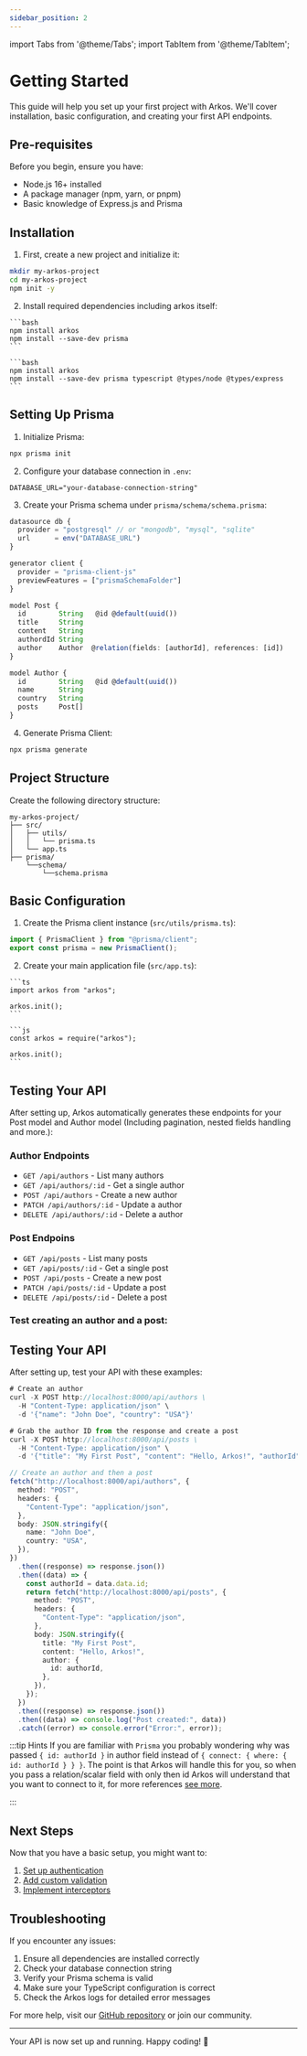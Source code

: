 ```yaml
---
sidebar_position: 2
---
```


import Tabs from '@theme/Tabs';
import TabItem from '@theme/TabItem';

# Getting Started

This guide will help you set up your first project with Arkos. We'll cover installation, basic configuration, and creating your first API endpoints.

## Pre-requisites

Before you begin, ensure you have:

- Node.js 16+ installed
- A package manager (npm, yarn, or pnpm)
- Basic knowledge of Express.js and Prisma

## Installation

1. First, create a new project and initialize it:

```bash
mkdir my-arkos-project
cd my-arkos-project
npm init -y
```

2. Install required dependencies including arkos itself:

<Tabs>
  <TabItem value="js" label="JavaScript" >

    ```bash
    npm install arkos
    npm install --save-dev prisma
    ```

  </TabItem>
  <TabItem value="ts" label="TypeScript" default>

    ```bash
    npm install arkos
    npm install --save-dev prisma typescript @types/node @types/express
    ```

  </TabItem>
</Tabs>

## Setting Up Prisma

1. Initialize Prisma:

```bash
npx prisma init
```

2. Configure your database connection in `.env`:

```env
DATABASE_URL="your-database-connection-string"
```

3. Create your Prisma schema under `prisma/schema/schema.prisma`:

```ts
datasource db {
  provider = "postgresql" // or "mongodb", "mysql", "sqlite"
  url      = env("DATABASE_URL")
}

generator client {
  provider = "prisma-client-js"
  previewFeatures = ["prismaSchemaFolder"]
}

model Post {
  id        String   @id @default(uuid())
  title     String
  content   String
  authordId String
  author    Author  @relation(fields: [authorId], references: [id])
}

model Author {
  id        String   @id @default(uuid())
  name      String
  country   String
  posts     Post[]
}
```

4. Generate Prisma Client:

```bash
npx prisma generate
```

## Project Structure

Create the following directory structure:

```
my-arkos-project/
├── src/
│   ├── utils/
│   │   └── prisma.ts
│   └── app.ts
├── prisma/
    └──schema/
        └──schema.prisma
```

## Basic Configuration

1. Create the Prisma client instance (`src/utils/prisma.ts`):

```typescript
import { PrismaClient } from "@prisma/client";
export const prisma = new PrismaClient();
```

2. Create your main application file (`src/app.ts`):

<Tabs>
  <TabItem value="ts" label="TypeScript" default>

    ```ts
    import arkos from "arkos";

    arkos.init();
    ```

  </TabItem>
  <TabItem value="js" label="JavaScript" >

    ```js
    const arkos = require("arkos");

    arkos.init();
    ```

  </TabItem>
</Tabs>

## Testing Your API

After setting up, Arkos automatically generates these endpoints for your Post model and Author model (Including pagination, nested fields handling and more.):

### Author Endpoints

- `GET /api/authors` - List many authors
- `GET /api/authors/:id` - Get a single author
- `POST /api/authors` - Create a new author
- `PATCH /api/authors/:id` - Update a author
- `DELETE /api/authors/:id` - Delete a author

### Post Endpoins

- `GET /api/posts` - List many posts
- `GET /api/posts/:id` - Get a single post
- `POST /api/posts` - Create a new post
- `PATCH /api/posts/:id` - Update a post
- `DELETE /api/posts/:id` - Delete a post

### Test creating an author and a post:

## Testing Your API

After setting up, test your API with these examples:

<Tabs>
  <TabItem value="bash" label="Curl" default>

```ts
# Create an author
curl -X POST http://localhost:8000/api/authors \
  -H "Content-Type: application/json" \
  -d '{"name": "John Doe", "country": "USA"}'

# Grab the author ID from the response and create a post
curl -X POST http://localhost:8000/api/posts \
  -H "Content-Type: application/json" \
  -d '{"title": "My First Post", "content": "Hello, Arkos!", "authorId": "author-id-from-response"}'
```

  </TabItem>
  <TabItem value="js" label="JavaScript & TypeScript">

```ts
// Create an author and then a post
fetch("http://localhost:8000/api/authors", {
  method: "POST",
  headers: {
    "Content-Type": "application/json",
  },
  body: JSON.stringify({
    name: "John Doe",
    country: "USA",
  }),
})
  .then((response) => response.json())
  .then((data) => {
    const authorId = data.data.id;
    return fetch("http://localhost:8000/api/posts", {
      method: "POST",
      headers: {
        "Content-Type": "application/json",
      },
      body: JSON.stringify({
        title: "My First Post",
        content: "Hello, Arkos!",
        author: {
          id: authorId,
        },
      }),
    });
  })
  .then((response) => response.json())
  .then((data) => console.log("Post created:", data))
  .catch((error) => console.error("Error:", error));
```

  </TabItem>
</Tabs>

:::tip Hints
If you are familiar with `Prisma` you probably wondering why was passed `{ id: authorId }` in author field instead of `{ connect: { where: { id: authorId } } }`. The point is that Arkos will handle this for you, so when you pass a relation/scalar field with only then id Arkos will understand that you want to connect to it, for more references [see more](/docs/advanced-guide/handling-relation-fields-in-prisma-body-requests).

:::

## Next Steps

Now that you have a basic setup, you might want to:

1. [Set up authentication](/docs/core-concepts/built-in-authentication-system)
2. [Add custom validation](/docs/core-concepts/request-data-validation)
3. [Implement interceptors](/docs/core-concepts/interceptor-middlewares)

## Troubleshooting

If you encounter any issues:

1. Ensure all dependencies are installed correctly
2. Check your database connection string
3. Verify your Prisma schema is valid
4. Make sure your TypeScript configuration is correct
5. Check the Arkos logs for detailed error messages

For more help, visit our [GitHub repository](https://github.com/uanela/arkos) or join our community.

---

Your API is now set up and running. Happy coding! 🚀
